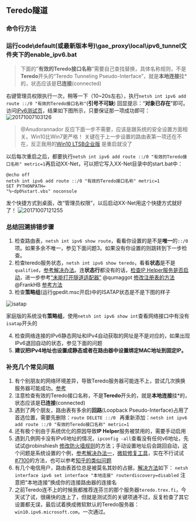 ## Teredo隧道 
 
### 命令行方法 
### **运行code\default(或最新版本号)\gae_proxy\local\ipv6_tunnel文件夹下的enable_ipv6.bat**

>下面的"**有效的Teredo接口名称**”需要自己查找替换，具体名称规则，不是**Teredo**开头的“Teredo Tunneling Pseudo-Interface”，就是**本地连接**挂*的，状态应该是**已连接**(connected)

右键管理员权限执行一次，稍等一下（10~20s左右），执行`netsh int ipv6 add route ::/0 "有效的Teredo接口名称"`(**引号不可缺**) 回显提示：“**对象已存在**”即可。
访问[IPv6测试页](http://test-ipv6.com/)，结果如下图所示，只要保证那一项成功即可：
![20171007103126](https://user-images.githubusercontent.com/16462258/31313145-c2847fac-ac0b-11e7-854a-ea2137f9447d.png)
>@Anudorannador 反应下面一步不需要，应该是跟系统的安全设置方面相关。Win10比Win7更严格！
关键在于上一步设置的路由表第一项还在不在，反正我用的[Win10 LTSB企业版](http://bbs.pcbeta.com/viewthread-1750409-1-1.html) 是重启就没了

以后每次重启之后，都要执行`netsh int ipv6 add route ::/0 "有效的Teredo接口名称" metric=1`再启动XX-Net，可以把它写入XX-Net目录中的start.bat中：
```shell
@echo off
netsh int ipv6 add route ::/0 "有效的Teredo接口名称" metric=1
SET PYTHONPATH=
"%~dp0%start.vbs" noconsole
```
发个快捷方式到桌面，改“管理员权限”，以后启动XX-Net用这个快捷方式就好了！
![20171007121255](https://user-images.githubusercontent.com/16462258/31304665-110bc54e-ab59-11e7-92d6-e87eaf3a0f2e.png)


### 总结回溯排错步骤
1. 检查路由表，`netsh int ipv6 show route`，看看你设置的是不是**唯一**的` ::/0 `项。如果多余不唯一，参见下面问题3。如果没有你设置的则跳转到下一步检查。
2. 检查teredo服务状态，`netsh int ipv6 show teredo`，看看**状态**是不是`qualified`，[参考解决办法](http://ju.outofmemory.cn/entry/94277)。连**状态行**都没有的话，[检查IP Helper服务是否启动](#issuecomment-334945915)，进一步参考[“未能打开隧道适配器”](#issuecomment-334978237) @qumaggot [修改注册表的方法](https://github.com/XX-net/XX-Net/issues/6918#issuecomment-334987098) @FrankHB [参考方法](http://support.xbox.com/zh-CN/xbox-on-windows/social/troubleshoot-party-chat)
3. 检查**策略组**(运行gpedit.msc开启)中的ISATAP状态是不是下图的样子

![isatap](https://user-images.githubusercontent.com/16462258/31307823-0ff8536c-ab9e-11e7-887f-505ef8c52a33.png)

家庭版的系统没有**策略组**，使用`netsh int ipv6 show int`查看网络接口中有没有`isatap`开头的

4. 检查网络连接的IPv6静态网址和IPv4自动获取的网址是不是对应的，如果出现IPv6退回自动的状态，参见下面的问题
5. **建议把IPv4地址也设置成静态或者在路由器中设置绑定MAC地址到固定IP。**

### 补充几个常见问题
1. 有个别朋友的网络环境差异，导致Teredo服务器可能连不上，尝试几次换换服务器可能成功。[参考](http://ju.outofmemory.cn/entry/94277)
2. 注意检查有效的Teredo接口名称，不是**Teredo**开头的，就是**本地连接**挂*的，状态应该是**已连接**(connected)
3. 遇到了两个朋友，路由表有多余的**回路**(Loopback Pseudo-Interface)占用了首选位置，需要先删除：`route DELETE ::/0 ` 再重新添加：`netsh int ipv6 add route ::/0 "有效的Teredo接口名称" metric=1`
4. 还有极个别由于系统优化的原因导致**IP Helper**服务被禁用的，需要手动启用
5. 遇到几例网卡没有IPv6地址的情况，`ipconfig -all`查看没有任何v6地址，先试试@robinshiesh [修改防火墙规则](https://github.com/XX-net/XX-Net/issues/6918#issuecomment-335667804)的方法；手动设置地址后会跳回自动，这个问题是系统设置的个例，[参考解决办法一](http://www.windows7en.com/jiaocheng/26518.html)，[微软修复工具](https://support.microsoft.com/en-us/help/929852/how-to-disable-ipv6-or-its-components-in-windows)，实在不行试试[#7100](https://github.com/XX-net/XX-Net/issues/7100)的方法，也可以参考[知乎的类似问题](https://www.zhihu.com/question/50283246)
6. 有几个电信用户，路由表首位总是被莫名其妙的占据，[解决方法](http://ximalas.info/2014/02/04/disabling-ipv6-autoconfiguration-in-windows-servers/)如下：
`netsh interface ipv6 set interface "本地连接" routerdiscovery=disabled` 注意把“本地连接”换成你的连接路由器的连接名
7. 之前Teredo连不上的时候我都推荐连芬兰的那个服务器`teredo.trex.fi`，今天试了试，很痛快的连上了，但就是测试页的关键项通不过，反复检查了其它设置都无误，最后试着换成微软默认的Teredo服务器：`win10.ipv6.microsoft.com`，一次通过。